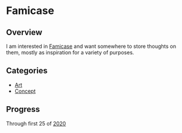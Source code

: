 # Famicase

## Overview

I am interested in [Famicase](https://famicase.com/) and want somewhere to store thoughts on them, mostly as inspiration for a variety of purposes.

## Categories

- [Art](./art.md)
- [Concept](./concept.md)

## Progress

Through first 25 of [2020](https://famicase.com/20/)
